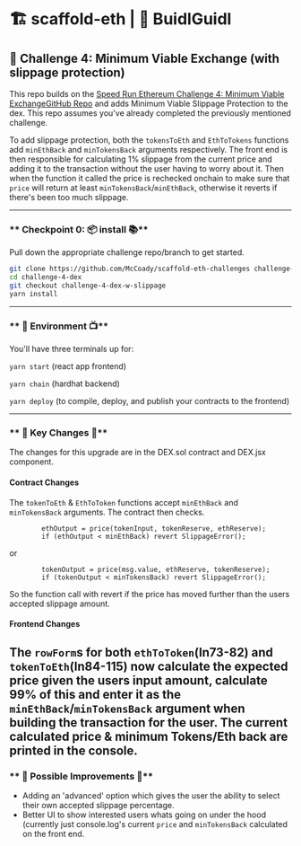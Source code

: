 # 🏗 scaffold-eth | 🏰 BuidlGuidl

## 🚩 **Challenge 4: Minimum Viable Exchange (with slippage protection)**

This repo builds on the [Speed Run Ethereum Challenge 4: Minimum Viable Exchange](https://speedrunethereum.com/)[GitHub Repo](https://github.com/scaffold-eth/scaffold-eth-challenges/tree/challenge-4-dex) and adds Minimum Viable Slippage Protection to the dex. This repo assumes you've already completed the previously mentioned challenge. 

To add slippage protection, both the `tokensToEth` and `EthToTokens` functions add `minEthBack` and `minTokensBack` arguments respectively. The front end is then responsible for calculating 1% slippage from the current price and adding it to the transaction without the user having to worry about it. Then when the function it called the price is rechecked onchain to make sure that `price` will return at least `minTokensBack`/`minEthBack`, otherwise it reverts if there's been too much slippage.

---

### ** Checkpoint 0: 📦 install 📚**

Pull down the appropriate challenge repo/branch to get started.

```bash
git clone https://github.com/McCoady/scaffold-eth-challenges challenge-4-dex-w-slippage
cd challenge-4-dex
git checkout challenge-4-dex-w-slippage
yarn install
```

---

### ** 🔭 Environment 📺**

You'll have three terminals up for:

`yarn start` (react app frontend)

`yarn chain` (hardhat backend)

`yarn deploy` (to compile, deploy, and publish your contracts to the frontend)

---

### ** 🔑 Key Changes 🔨**

The changes for this upgrade are in the DEX.sol contract and DEX.jsx component.

#### Contract Changes

The `tokenToEth` & `EthToToken` functions accept `minEthBack` and `minTokensBack` arguments.
The contract then checks.
```
        ethOutput = price(tokenInput, tokenReserve, ethReserve);
        if (ethOutput < minEthBack) revert SlippageError();
```
or
```
        tokenOutput = price(msg.value, ethReserve, tokenReserve);
        if (tokenOutput < minTokensBack) revert SlippageError();
```

So the function call with revert if the price has moved further than the users accepted slippage amount.

#### Frontend Changes

The `rowForm`s for both `ethToToken`(ln73-82) and `tokenToEth`(ln84-115) now calculate the expected price given the users input amount, calculate 99% of this and enter it as the `minEthBack`/`minTokensBack` argument when building the transaction for the user. The current calculated price & minimum Tokens/Eth back are printed in the console.
---

### ** 🥼 Possible Improvements 🔬**

- Adding an 'advanced' option which gives the user the ability to select their own accepted slippage percentage.
- Better UI to show interested users whats going on under the hood (currently just console.log's current `price` and `minTokensBack` calculated on the front end.

